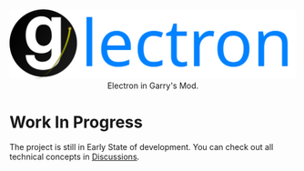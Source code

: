 <p align="center">
    <img src="assets/glectron.svg" alt="Glectron">
    Electron in Garry's Mod.
</p>

# Work In Progress
The project is still in Early State of development. You can check out all technical concepts in [Discussions](https://github.com/Glectron/glectron/discussions).
